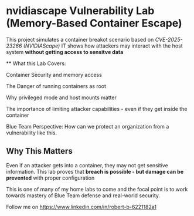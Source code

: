 # nvidiascape Vulnerability Lab (Memory-Based Container Escape) 

This project simulates a container breakot scenario based on *CVE-2025-23266 (NVIDIAScape)* IT shows how attackers may interact with the host system **without getting access to sensitve data** 

** What this Lab Covers:

Container Security and memory access

The Danger of running containers as root

Why privileged mode and host mounts matter

The importance of limiting attacker capabilities - even if they get inside the container

Blue Team Perspective: How can we protect an organization from a vulnerability like this. 

  ## Why This Matters 

Even if an attacker gets into a container, they may not get sensitive information.  This lab proves that **breach is possible - but damage can be prevented** with proper configuration 

This is one of many of my home labs to come and the focal point is to work towards mastery of Blue Team defense and real-world security.

Follow me on https://www.linkedin.com/in/robert-b-6221182a1

